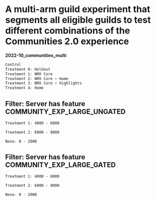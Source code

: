 # A multi-arm guild experiment that segments all eligible guilds to test different combinations of the Communities 2.0 experience

**2022-10_communities_multi**

```css
Control
Treatment 0: Holdout
Treatment 1: NMX Core
Treatment 2: NMX Core + Home
Treatment 3: NMX Core + Highlights
Treatment 4: Home
```

## Filter: Server has feature COMMUNITY_EXP_LARGE_UNGATED
```css
Treatment 1: 4000 - 6000
```
```css
Treatment 2: 6000 - 8000
```
```css
None: 0 - 2000
```
## Filter: Server has feature COMMUNITY_EXP_LARGE_GATED
```css
Treatment 1: 4000 - 6000
```
```css
Treatment 2: 6000 - 8000
```
```css
None: 0 - 2000
```

